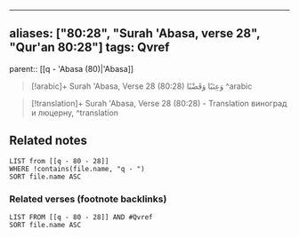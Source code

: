 
---
aliases: ["80:28", "Surah 'Abasa, verse 28", "Qur'an 80:28"]
tags: Qvref
---

parent:: [[q - 'Abasa (80)|'Abasa]]

> [!arabic]+ Surah 'Abasa, Verse 28 (80:28)
> <span class="quran-arabic">وَعِنَبًا وَقَضْبًا</span>
^arabic

> [!translation]+ Surah 'Abasa, Verse 28 (80:28) - Translation
> виноград и люцерну,
^translation



## Related notes
```dataview
LIST from [[q - 80 - 28]]
WHERE !contains(file.name, "q - ")
SORT file.name ASC
```

### Related verses (footnote backlinks)
```dataview
LIST FROM [[q - 80 - 28]] AND #Qvref
SORT file.name ASC
```


